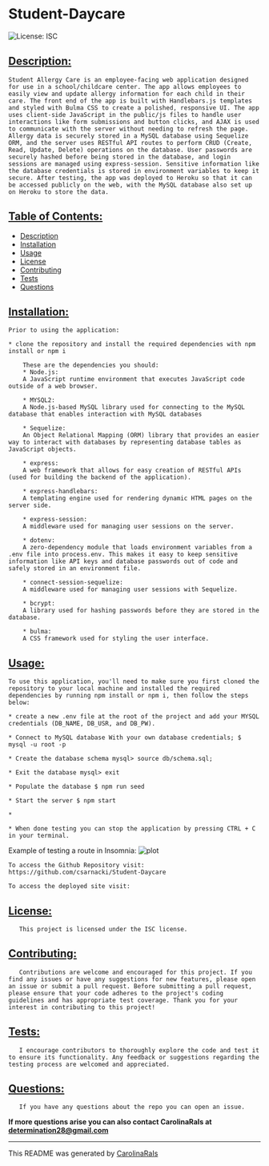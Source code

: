 # Student-Daycare
![License: ISC](https://img.shields.io/badge/License-ISC-blue.svg)

## [Description:](#description)

    Student Allergy Care is an employee-facing web application designed for use in a school/childcare center. The app allows employees to easily view and update allergy information for each child in their care. The front end of the app is built with Handlebars.js templates and styled with Bulma CSS to create a polished, responsive UI. The app uses client-side JavaScript in the public/js files to handle user interactions like form submissions and button clicks, and AJAX is used to communicate with the server without needing to refresh the page. Allergy data is securely stored in a MySQL database using Sequelize ORM, and the server uses RESTful API routes to perform CRUD (Create, Read, Update, Delete) operations on the database. User passwords are securely hashed before being stored in the database, and login sessions are managed using express-session. Sensitive information like the database credentials is stored in environment variables to keep it secure. After testing, the app was deployed to Heroku so that it can be accessed publicly on the web, with the MySQL database also set up on Heroku to store the data.

## [Table of Contents:](#table-of-contents:)
   
- [Description](#description)
- [Installation](#installation)
- [Usage](#usage)
- [License](#license)
- [Contributing](#contributing)
- [Tests](#tests)
- [Questions](#questions)
   
## [Installation:](#installation:)

    Prior to using the application:

    * clone the repository and install the required dependencies with npm install or npm i

        These are the dependencies you should:
        * Node.js:
        A JavaScript runtime environment that executes JavaScript code outside of a web browser.

        * MYSQL2:
        A Node.js-based MySQL library used for connecting to the MySQL database that enables interaction with MySQL databases

        * Sequelize: 
        An Object Relational Mapping (ORM) library that provides an easier way to interact with databases by representing database tables as JavaScript objects.

        * express:
        A web framework that allows for easy creation of RESTful APIs (used for building the backend of the application).

        * express-handlebars:
        A templating engine used for rendering dynamic HTML pages on the server side.

        * express-session:
        A middleware used for managing user sessions on the server.

        * dotenv:
        A zero-dependency module that loads environment variables from a .env file into process.env. This makes it easy to keep sensitive information like API keys and database passwords out of code and safely stored in an environment file.
 
        * connect-session-sequelize:
        A middleware used for managing user sessions with Sequelize.

        * bcrypt:
        A library used for hashing passwords before they are stored in the database.

        * bulma:
        A CSS framework used for styling the user interface.


## [Usage:](#usage:)

    To use this application, you'll need to make sure you first cloned the repository to your local machine and installed the required dependencies by running npm install or npm i, then follow the steps below:

    * create a new .env file at the root of the project and add your MYSQL credentials (DB_NAME, DB_USR, and DB_PW).

    * Connect to MySQL database With your own database credentials; $ mysql -u root -p
    
    * Create the database schema mysql> source db/schema.sql;
    
    * Exit the database mysql> exit
    
    * Populate the database $ npm run seed
    
    * Start the server $ npm start

    * 
    
    * When done testing you can stop the application by pressing CTRL + C in your terminal.

Example of testing a route in Insomnia:
![plot](./insomnia-test-example.png)

    To access the Github Repository visit:
    https://github.com/csarnacki/Student-Daycare   

    To access the deployed site visit:
        

## [License:](#license:)

       This project is licensed under the ISC license.
   
## [Contributing:](#contributing:)

       Contributions are welcome and encouraged for this project. If you find any issues or have any suggestions for new features, please open an issue or submit a pull request. Before submitting a pull request, please ensure that your code adheres to the project's coding guidelines and has appropriate test coverage. Thank you for your interest in contributing to this project!  
   
## [Tests:](#tests:)

       I encourage contributors to thoroughly explore the code and test it to ensure its functionality. Any feedback or suggestions regarding the testing process are welcomed and appreciated.
   
## [Questions:](#questions:)

       If you have any questions about the repo you can open an issue.

**If more questions arise you can also contact CarolinaRaIs at determination28@gmail.com**
   

       
------------------------------------------------------------------------------------------------
   
This README was generated by [CarolinaRaIs](https://github.com/CarolinaRaIs)